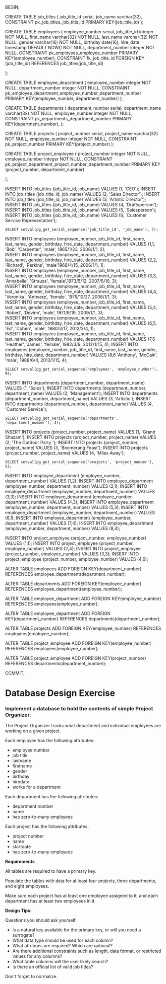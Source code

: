 BEGIN;

CREATE TABLE job_titles 
(
	job_title_id serial,
	job_name varchar(32),
	CONSTRAINT pk_job_titles_job_title_id PRIMARY KEY(job_title_id)
);


CREATE TABLE employees
(
	employee_number serial,
	job_title_id integer NOT NULL,
	first_name varchar(32) NOT NULL,
	last_name varchar(32) NOT NULL,
	gender varchar(16) NOT NULL,
	birthday date(16),
	hire_date timestamp DEFAULT NOW() NOT NULL,
	department_number integer NOT NULL,	
	CONSTRAINT pk_employees_employee_number PRIMARY KEY(employee_number),
	CONSTRAINT fk_job_title_id FOREIGN KEY (job_title_id) REFERENCES job_titles(job_title_id)
	
);


CREATE TABLE employee_department 
(
	employee_number integer NOT NULL,
	department_number integer NOT NULL,
	CONSTRAINT pk_employee_department_employee_number_department_number PRIMARY KEY(employee_number, department_number)
);


CREATE TABLE departments 
(
	department_number serial,
	department_name varchar(32) NOT NULL,
	employee_number integer NOT NULL,
	CONSTRAINT pk_departments_department_number PRIMARY KEY(department_number),
);


CREATE TABLE projects 
(
	project_number serial,
	project_name varchar(32) NOT NULL,
	employee_number integer NOT NULL,
	CONSTRAINT pk_project_number PRIMARY KEY(project_number)
);

CREATE TABLE project_employee 
(
	project_number integer NOT NULL,
	employee_number integer NOT NULL,
	CONSTRAINT pk_project_department_project_number_department_number PRIMARY KEY (project_number, department_number)
	
);

INSERT INTO job_titles (job_title_id, job_name) VALUES (1, 'CEO');
INSERT INTO job_titles (job_title_id, job_name) VALUES (2, 'Sales Director');
INSERT INTO job_titles (job_title_id, job_name) VALUES (3, 'Artistic Director');
INSERT INTO job_titles (job_title_id, job_name) VALUES (4, 'Draftsperson');
INSERT INTO job_titles (job_title_id, job_name) VALUES (5, 'Salesperson');
INSERT INTO job_titles (job_title_id, job_name) VALUES (6, 'Customer Service Representative');
	
	SELECT setval(pg_get_serial_sequence('job_title_id', 'job_name'), 7);


INSERT INTO employees (employee_number, job_title_id, first_name, last_name, gender, birthday, hire_date, department_number) VALUES (1,1, 'Bob', 'Carpenter', 'male', 1965/1/23, 2006/1/1, 2);	
INSERT INTO employees (employee_number, job_title_id, first_name, last_name, gender, birthday, hire_date, department_number) VALUES (2,2, 'Richard', 'Perkins', 'male'1968/4/15, 2006/1/1, 1);	
INSERT INTO employees (employee_number, job_title_id, first_name, last_name, gender, birthday, hire_date, department_number) VALUES (3,3, 'Annabelle', 'Strauss', 'female',1973/5/12, 2007/5/10, 3);	
INSERT INTO employees (employee_number, job_title_id, first_name, last_name, gender, birthday, hire_date, department_number) VALUES (4,4, 'Veronika', 'Antwerp', 'female', 1975/10/27, 2006/1/1, 3);	
INSERT INTO employees (employee_number, job_title_id, first_name, last_name, gender, birthday, hire_date, department_number) VALUES (5,4, 'Robert', 'Devine', 'male', 1971/6/19, 2009/1/1, 3);	
INSERT INTO employees (employee_number, job_title_id, first_name, last_name, gender, birthday, hire_date, department_number) VALUES (6,5, 'Ed', 'Cohen', 'male', 1980/3/17, 2012/3/4, 1);	
INSERT INTO employees (employee_number, job_title_id, first_name, last_name, gender, birthday, hire_date, department_number) VALUES (7,6 'Heather', 'James', 'female', 1982/3/9, 2012/1/15, 4);	
INSERT INTO employees (employee_number, job_title_id, first_name, last_name, gender, birthday, hire_date, department_number) VALUES (8,6 'Anthony', 'McCain', 'male', 1988/6/4, 2013/1/15, 4);		

	SELECT setval(pg_get_serial_sequence('employees', 'employee_number'), 9);


INSERT INTO departments (department_number, department_name) VALUES (1, 'Sales');
INSERT INTO departments (department_number, department_name) VALUES (2, 'Management');
INSERT INTO departments (department_number, department_name) VALUES (3, 'Artistic');
INSERT INTO departments (department_number, department_name) VALUES (4, 'Customer Service');
	
	SELECT setval(pg_get_serial_sequence('departments', 'department_number'), 4);

INSERT INTO projects (project_number, project_name) VALUES (1, 'Grand Shazam');
INSERT INTO projects (project_number, project_name) VALUES (2, 'The Outdoor Party ');
INSERT INTO projects (project_number, project_name) VALUES (3, 'Boomerang Feast');
INSERT INTO projects (project_number, project_name) VALUES (4, 'Miles Away');

	SELECT setval(pg_get_serial_sequence('projects', 'project_number'), 5);
	
INSERT INTO employee_department (employee_number, department_number) VALUES (1,2);
INSERT INTO employee_department (employee_number, department_number) VALUES (2,1);
INSERT INTO employee_department (employee_number, department_number) VALUES (3,3);
INSERT INTO employee_department (employee_number, department_number) VALUES (4,3);
INSERT INTO employee_department (employee_number, department_number) VALUES (5,3);
INSERT INTO employee_department (employee_number, department_number) VALUES (6,1);
INSERT INTO employee_department (employee_number, department_number) VALUES (7,4);
INSERT INTO employee_department (employee_number, department_number) VALUES (8,4);

INSERT INTO project_employee (project_number, employee_number) VALUES (1,1);
INSERT INTO project_employee (project_number, employee_number) VALUES (2,4);
INSERT INTO project_employee (project_number, employee_number) VALUES (3,3);
INSERT INTO project_employee (project_number, employee_number) VALUES (4,6);


ALTER TABLE employees
ADD FOREIGN KEY(department_number)
REFERENCES employee_department(department_number); 

ALTER TABLE departments
ADD FOREIGN KEY(employee_number)
REFERENCES employee_department(employee_number); 

ALTER TABLE employee_department
ADD FOREIGN KEY(employee_number)
REFERENCES employees(employee_number); 

ALTER TABLE employee_department
ADD FOREIGN KEY(department_number)
REFERENCES departments(department_number); 

ALTER TABLE projects
ADD FOREIGN KEY(employee_number)
REFERENCES employees(employee_number); 

ALTER TABLE project_employee
ADD FOREIGN KEY(employee_number)
REFERENCES employees(employee_number); 

ALTER TABLE project_employee
ADD FOREIGN KEY(project_number)
REFERENCES departments(department_number); 


COMMIT;





# Database Design Exercise

### Implement a database to hold the contents of simple Project Organizer.

The Project Organizer tracks what department and individual employees are working on a given project.

Each employee has the following attributes:

* employee number
* job title
* lastname
* firstname
* gender
* birthday
* hiredate
* works for a department

Each department has the following attributes:

* department number
* name
* has zero-to-many employees

Each project has the following attributes:

* project number
* name
* startdate
* has zero-to-many employees

**Requirements**

All tables are required to have a primary key.

Populate the tables with data for at least four projects, three departments, and eight employees. 

Make sure each project has at least one employee assigned to it, and each department has at least two employees in it.

**Design Tips:**
	
Questions you should ask yourself.

* Is a natural key available for the primary key, or will you need a surrogate?
* What data type should be used for each column?
* What attribues are required? Which are optional?
* Are there additional constraints such as length, data format, or restricted values for any columns?
* What table columns will the user likely search?
* Is there an official list of valid job titles?

Don't forget to normalize.
